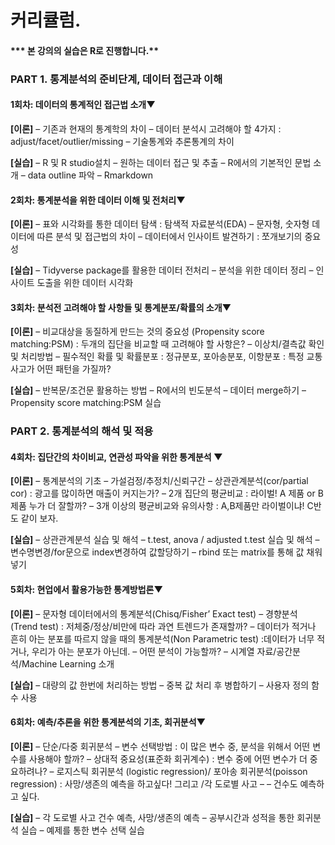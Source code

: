 # 커리큘럼.





#### *** 본 강의의 실습은 R로 진행합니다.**



### **PART 1. 통계분석의 준비단계, 데이터 접근과 이해**



#### 1회차: 데이터의 통계적인 접근법 소개▼



**[이론]**
– 기존과 현재의 통계학의 차이
– 데이터 분석시 고려해야 할 4가지 : adjust/facet/outlier/missing
– 기술통계와 추론통계의 차이

**[실습]**
– R 및 R studio설치
– 원하는 데이터 접근 및 추출
– R에서의 기본적인 문법 소개
– data outline 파악
– Rmarkdown



#### 2회차: 통계분석을 위한 데이터 이해 및 전처리▼



**[이론]**
– 표와 시각화를 통한 데이터 탐색 : 탐색적 자료분석(EDA)
– 문자형, 숫자형 데이터에 따른 분석 및 접근법의 차이
– 데이터에서 인사이트 발견하기 : 쪼개보기의 중요성

**[실습]**
– Tidyverse package를 활용한 데이터 전처리
– 분석을 위한 데이터 정리
– 인사이트 도출을 위한 데이터 시각화



#### 3회차: 분석전 고려해야 할 사항들 및 통계분포/확률의 소개▼



**[이론]**
– 비교대상을 동질하게 만드는 것의 중요성 (Propensity score matching:PSM) : 두개의 집단을 비교할 때 고려해야 할 사항은?
– 이상치/결측값 확인 및 처리방법
– 필수적인 확률 및 확률분포 : 정규분포, 포아송분포, 이항분포 : 특정 교통사고가 어떤 패턴을 가질까?

**[실습]**
– 반복문/조건문 활용하는 방법
– R에서의 빈도분석
– 데이터 merge하기
– Propensity score matching:PSM 실습

### **PART 2. 통계분석의 해석 및 적용**



#### 4회차: 집단간의 차이비교, 연관성 파악을 위한 통계분석 ▼



**[이론]**
– 통계분석의 기초
– 가설검정/추정치/신뢰구간
– 상관관계분석(cor/partial cor) : 광고를 많이하면 매출이 커지는가?
– 2개 집단의 평균비교 : 라이벌! A 제품 or B 제품 누가 더 잘할까?
– 3개 이상의 평균비교와 유의사항 : A,B제품만 라이벌이냐! C반도 같이 보자.

**[실습]**
– 상관관계분석 실습 및 해석
– t.test, anova / adjusted t.test 실습 및 해석
– 변수명변경/for문으로 index변경하여 값할당하기
– rbind 또는 matrix를 통해 값 채워넣기



#### 5회차: 현업에서 활용가능한 통계방법론▼



**[이론]**
– 문자형 데이터에서의 통계분석(Chisq/Fisher’ Exact test)
– 경향분석 (Trend test) : 저체중/정상/비만에 따라 과연 트렌드가 존재할까?
– 데이터가 적거나 흔히 아는 분포를 따르지 않을 때의 통계분석(Non Parametric test) :데이터가 너무 적거나, 우리가 아는 분포가 아닌데. – 어떤 분석이 가능할까?
– 시계열 자료/공간분석/Machine Learning 소개

**[실습]**
– 대량의 값 한번에 처리하는 방법
– 중복 값 처리 후 병합하기
– 사용자 정의 함수 사용



#### 6회차: 예측/추론을 위한 통계분석의 기초, 회귀분석▼



**[이론]**
– 단순/다중 회귀분석
– 변수 선택방법 : 이 많은 변수 중, 분석을 위해서 어떤 변수를 사용해야 할까?
– 상대적 중요성(표준화 회귀계수) : 변수 중에 어떤 변수가 더 중요하려나?
– 로지스틱 회귀분석 (logistic regression)/ 포아송 회귀분석(poisson regression) : 사망/생존의 예측을 하고싶다! 그리고 /각 도로별 사고 – – 건수도 예측하고 싶다.

**[실습]**
– 각 도로별 사고 건수 예측, 사망/생존의 예측
– 공부시간과 성적을 통한 회귀분석 실습
– 예제를 통한 변수 선택 실습